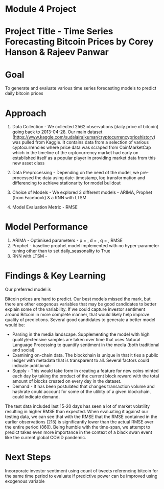 # Module 4 Project

# Project Title - Time Series Forecasting Bitcoin Prices by Corey Hanson & Rajeev Panwar

# Goal
To generate and evaluate various time series forecasting models to predict daily bitcoin prices

# Approach
1. Data Collection - We collected 2562 observations (daily price of bitcoin) going back to 2013-04-28. Our main dataset (https://www.kaggle.com/sudalairajkumar/cryptocurrencypricehistory) was pulled from Kaggle. It contains data from a selection of various cyptocurrencies where price data was scraped from CoinMarketCap which in the timeline of the crptocurrency market had early on established itself as a popular player in providing market data from this new asset class

2. Data Preprocessing - Depending on the need of the model, we pre-processed the data using date-timestamp, log transformation and differencing to achieve stationarity for model buildout

3. Choice of Models - We explored 3 different models - ARIMA, Prophet (from Facebook) & a RNN with LTSM

4. Model Evaluation Metric - RMSE

# Model Performance

1. ARIMA - Optimised parameters - p =   , d =   , q =        , RMSE
2. Prophet - baseline prophet model implemented with no hyper-parameter tuning other than to set daily_seasonality to True
3. RNN with LTSM -


# Findings & Key Learning
Our preferred model is

Bitcoin prices are hard to predict. Our best models missed the mark, but there are other exogenous variables that may be good candidates to better explain some of the variability. If we could capture investor sentiment around Bitcoin in more complete manner, that would likely help improve quality of predictions. Several good candidates to generate a better model would be:
* Parsing in the media landscape. Supplementing the model with high quality/extensive samples are taken over time that uses Natural Language Processing to quantify sentiment in the media (both traditional and social)
* Examining on-chain data. The blockchain is unique in that it ties a public ledger with metadata that is transparent to all. Several factors could indicate additional:
 * Supply - This would take form in creating a feature for new coins minted each day by taking the product of the current block reward with the total amount of blocks created on every day in the dataset.
 * Demand - It has been postulated that changes transaction volume and hashrate could account for some of the utiliity of a given blockchain, could indicate demand.

The test data included last 15-20 days has seen a lot of market volatility resulting in higher RMSE than expected. When evaluating it against our testing data, we can see that with the RMSE that the RMSE contained in the earlier observations (215) is significantly lower than the actual RMSE over the entire period (860). Being humble with the time-span, we attempt to predict takes even more importance in the context of a black swan event like the current global COVID pandemic.

# Next Steps
Incorporate investor sentiment using count of tweets referencing bitcoin for the same time period to evaluate if predictive power can be improved using exogenous variable
